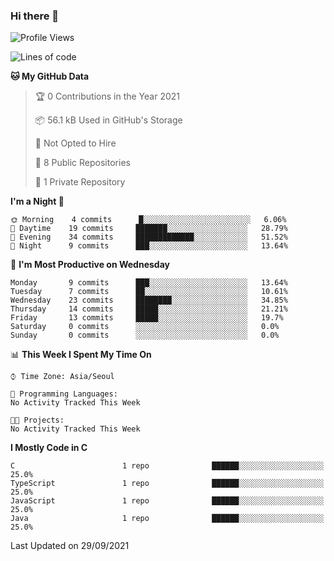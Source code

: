 

### Hi there 👋

<!--
**anf36/anf36** is a ✨ _special_ ✨ repository because its `README.md` (this file) appears on your GitHub profile.

Here are some ideas to get you started:

- 🔭 I’m currently working on ...
- 🌱 I’m currently learning ...
- 👯 I’m looking to collaborate on ...
- 🤔 I’m looking for help with ...
- 💬 Ask me about ...
- 📫 How to reach me: ...
- 😄 Pronouns: ...
- ⚡ Fun fact: ...
-->
<!--START_SECTION:waka-->
![Profile Views](http://img.shields.io/badge/Profile%20Views-0-blue)

![Lines of code](https://img.shields.io/badge/From%20Hello%20World%20I%27ve%20Written-954552%20lines%20of%20code-blue)

**🐱 My GitHub Data** 

> 🏆 0 Contributions in the Year 2021
 > 
> 📦 56.1 kB Used in GitHub's Storage 
 > 
> 🚫 Not Opted to Hire
 > 
> 📜 8 Public Repositories 
 > 
> 🔑 1 Private Repository 
 > 
**I'm a Night 🦉** 

```text
🌞 Morning    4 commits      █░░░░░░░░░░░░░░░░░░░░░░░░   6.06% 
🌆 Daytime    19 commits     ███████░░░░░░░░░░░░░░░░░░   28.79% 
🌃 Evening    34 commits     █████████████░░░░░░░░░░░░   51.52% 
🌙 Night      9 commits      ███░░░░░░░░░░░░░░░░░░░░░░   13.64%

```
📅 **I'm Most Productive on Wednesday** 

```text
Monday       9 commits      ███░░░░░░░░░░░░░░░░░░░░░░   13.64% 
Tuesday      7 commits      ██░░░░░░░░░░░░░░░░░░░░░░░   10.61% 
Wednesday    23 commits     ████████░░░░░░░░░░░░░░░░░   34.85% 
Thursday     14 commits     █████░░░░░░░░░░░░░░░░░░░░   21.21% 
Friday       13 commits     █████░░░░░░░░░░░░░░░░░░░░   19.7% 
Saturday     0 commits      ░░░░░░░░░░░░░░░░░░░░░░░░░   0.0% 
Sunday       0 commits      ░░░░░░░░░░░░░░░░░░░░░░░░░   0.0%

```


📊 **This Week I Spent My Time On** 

```text
⌚︎ Time Zone: Asia/Seoul

💬 Programming Languages: 
No Activity Tracked This Week

🐱‍💻 Projects: 
No Activity Tracked This Week

```

**I Mostly Code in C** 

```text
C                        1 repo              ██████░░░░░░░░░░░░░░░░░░░   25.0% 
TypeScript               1 repo              ██████░░░░░░░░░░░░░░░░░░░   25.0% 
JavaScript               1 repo              ██████░░░░░░░░░░░░░░░░░░░   25.0% 
Java                     1 repo              ██████░░░░░░░░░░░░░░░░░░░   25.0%

```



 Last Updated on 29/09/2021
<!--END_SECTION:waka-->
